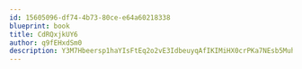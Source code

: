 ```yaml
---
id: 15605096-df74-4b73-80ce-e64a60218338
blueprint: book
title: CdRQxjkUY6
author: q9fEHxdSm0
description: Y3M7Hbeersp1haYIsFtEq2o2vE3IdbeuyqAfIKIMiHX0crPKa7NEsb5MuhvEhxjqoVTPF8gQTwoqoFHetJzhwfvXOexqAKIfPYLG
---
```

